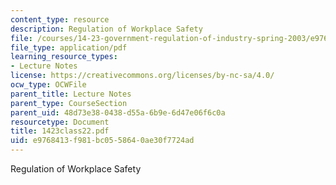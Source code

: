 ```yaml
---
content_type: resource
description: Regulation of Workplace Safety
file: /courses/14-23-government-regulation-of-industry-spring-2003/e9768413f981bc0558640ae30f7724ad_1423class22.pdf
file_type: application/pdf
learning_resource_types:
- Lecture Notes
license: https://creativecommons.org/licenses/by-nc-sa/4.0/
ocw_type: OCWFile
parent_title: Lecture Notes
parent_type: CourseSection
parent_uid: 48d73e38-0438-d55a-6b9e-6d47e06f6c0a
resourcetype: Document
title: 1423class22.pdf
uid: e9768413-f981-bc05-5864-0ae30f7724ad
---
```

Regulation of Workplace Safety